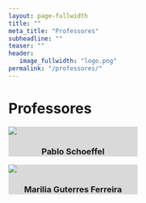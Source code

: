 ```yaml
---
layout: page-fullwidth
title: ""
meta_title: "Professores"
subheadline: ""
teaser: ""
header:
   image_fullwidth: "logo.png"
permalink: "/professores/"
---
```


# Professores

<div class="card position-fixed" style="width: 16rem; top: 180px; margin-left: 4
px; background-color: #D9D9D9; cursor: pointer;">
  <img class="img-resposive" src="{{site.urlimg}}foto-professor-pablo.jpg"/>
  <div class="card-body">
    <h3 class="card-title" style="text-align: center;"><b>Pablo Schoeffel</b></h3>
  </div>
</div>

<div class="card position-fixed" style="width: 16rem; top: 180px; margin-left: 150
px; background-color: #D9D9D9; cursor: pointer;">
  <img class="img-resposive" src="{{site.urlimg}}foto-professora-marilia.jpg"/>
  <div class="card-body">
    <h3 class="card-title" style="text-align: center;"><b>Marilia Guterres Ferreira</b></h3>
  </div>
</div>